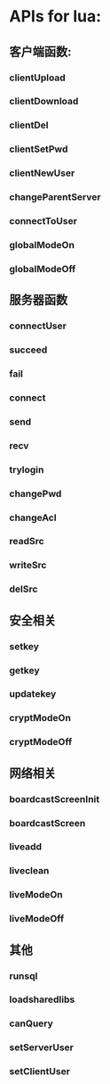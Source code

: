 # APIs for lua:
## 客户端函数:
### clientUpload  
### clientDownload  
### clientDel  
### clientSetPwd
### clientNewUser
### changeParentServer  
### connectToUser
### globalModeOn
### globalModeOff
## 服务器函数
### connectUser
### succeed
### fail
### connect
### send
### recv
### trylogin
### changePwd
### changeAcl
### readSrc
### writeSrc
### delSrc
## 安全相关
### setkey
### getkey
### updatekey
### cryptModeOn
### cryptModeOff
## 网络相关
### boardcastScreenInit
### boardcastScreen
### liveadd
### liveclean
### liveModeOn
### liveModeOff
## 其他
### runsql
### loadsharedlibs
### canQuery
### setServerUser
### setClientUser